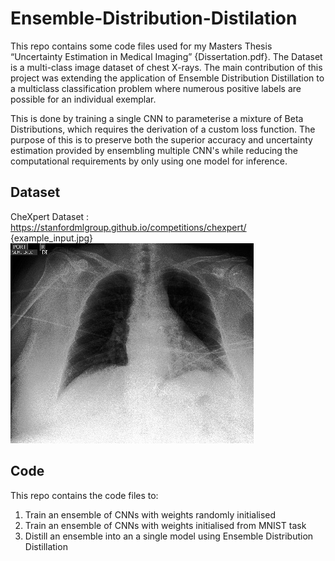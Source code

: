# Ensemble-Distribution-Distilation
This repo contains some code files used for my Masters Thesis “Uncertainty Estimation in Medical Imaging” {Dissertation.pdf}. The Dataset is a multi-class image dataset of chest X-rays. The main contribution of this project was extending the application of Ensemble Distribution Distillation to a multiclass classification problem where numerous positive labels are possible for an individual exemplar.

This is done by training a single CNN to parameterise a mixture of Beta Distributions, which requires the derivation of a custom loss function. The purpose of this is to preserve both the superior accuracy and uncertainty estimation provided by ensembling multiple CNN's while reducing the computational requirements by only using one model for inference.

## Dataset
CheXpert Dataset : https://stanfordmlgroup.github.io/competitions/chexpert/
{example_input.jpg}
![alt text](example_input.jpg)

## Code
This repo contains the code files to:
1) Train an ensemble of CNNs with weights randomly initialised
2) Train an ensemble of CNNs with weights initialised from MNIST task
3) Distill an ensemble into an a single model using Ensemble Distribution Distillation

